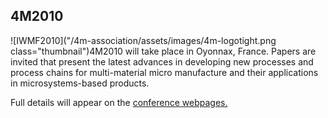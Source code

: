 ## 4M2010

<!--break-->
![IWMF2010]("/4m-association/assets/images/4m-logotight.png class="thumbnail")4M2010 will take place in Oyonnax, France. Papers are invited that present the latest advances in developing new processes and process chains for multi-material micro manufacture and their applications in microsystems-based products.  
  
Full details will appear on the [conference webpages.](/4m-association/conference/2010.md)